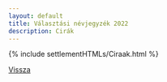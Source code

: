```yaml
---
layout: default
title: Választási névjegyzék 2022
description: Cirák
---
```


{% include settlementHTMLs/Ciraak.html %}

[Vissza](./)